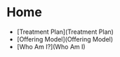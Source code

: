 # Home

- [Treatment Plan](Treatment Plan)
- [Offering Model](Offering Model)
- [Who Am I?](Who Am I)